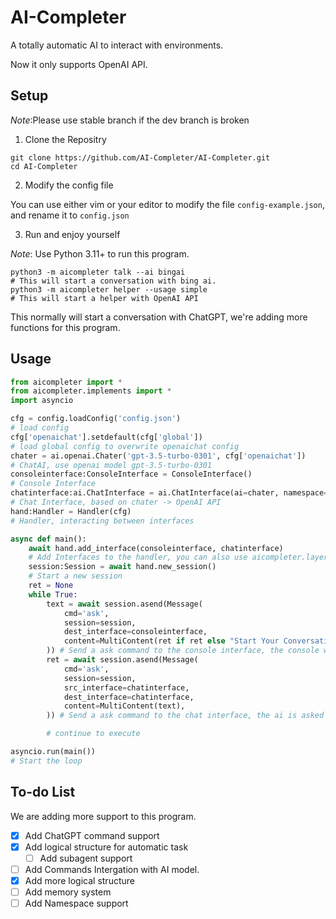 # AI-Completer

A totally automatic AI to interact with environments.

Now it only supports OpenAI API.

## Setup

*Note*:Please use stable branch if the dev branch is broken

1. Clone the Repositry

```shell
git clone https://github.com/AI-Completer/AI-Completer.git
cd AI-Completer
```

2. Modify the config file

You can use either vim or your editor to modify the file `config-example.json`, and rename it to `config.json`

3. Run and enjoy yourself

*Note*: Use Python 3.11+ to run this program.

```shell
python3 -m aicompleter talk --ai bingai
# This will start a conversation with bing ai.
python3 -m aicompleter helper --usage simple
# This will start a helper with OpenAI API
```

This normally will start a conversation with ChatGPT, we're adding more functions for this program.

## Usage

```python
from aicompleter import *
from aicompleter.implements import *
import asyncio

cfg = config.loadConfig('config.json')
# load config
cfg['openaichat'].setdefault(cfg['global'])
# load global config to overwrite openaichat config
chater = ai.openai.Chater('gpt-3.5-turbo-0301', cfg['openaichat'])
# ChatAI, use openai model gpt-3.5-turbo-0301
consoleinterface:ConsoleInterface = ConsoleInterface()
# Console Interface
chatinterface:ai.ChatInterface = ai.ChatInterface(ai=chater, namespace='openaichat')
# Chat Interface, based on chater -> OpenAI API
hand:Handler = Handler(cfg)
# Handler, interacting between interfaces

async def main():
    await hand.add_interface(consoleinterface, chatinterface)
    # Add Interfaces to the handler, you can also use aicompleter.layer module to manage rights
    session:Session = await hand.new_session()
    # Start a new session
    ret = None
    while True:
        text = await session.asend(Message(
            cmd='ask',
            session=session,
            dest_interface=consoleinterface,
            content=MultiContent(ret if ret else "Start Your Conversation"),
        )) # Send a ask command to the console interface, the console will print the message and require user to input
        ret = await session.asend(Message(
            cmd='ask',
            session=session,
            src_interface=chatinterface,
            dest_interface=chatinterface,
            content=MultiContent(text),
        )) # Send a ask command to the chat interface, the ai is asked by the content (text, the question of user)

        # continue to execute

asyncio.run(main())
# Start the loop

```

## To-do List

We are adding more support to this program.
- [x] Add ChatGPT command support
- [x] Add logical structure for automatic task
  - [ ] Add subagent support
- [ ] Add Commands Intergation with AI model.
- [x] Add more logical structure
- [ ] Add memory system
- [ ] Add Namespace support
